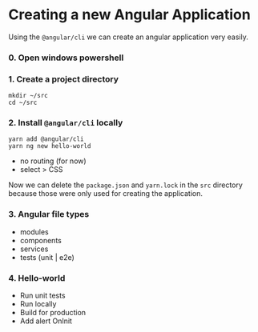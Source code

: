# Creating a new Angular Application
Using the `@angular/cli` we can create an angular application very easily.

### 0. Open windows powershell

### 1. Create a project directory
```
mkdir ~/src
cd ~/src
```

### 2. Install `@angular/cli` locally
```
yarn add @angular/cli
yarn ng new hello-world
```
* no routing (for now)
* select > CSS

Now we can delete the `package.json` and `yarn.lock` in the `src` directory
because those were only used for creating the application.

### 3. Angular file types
* modules
* components
* services
* tests (unit | e2e)

### 4. Hello-world
* Run unit tests
* Run locally
* Build for production
* Add alert OnInit